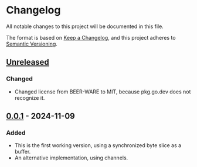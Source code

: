 # Changelog

All notable changes to this project will be documented in this file.

The format is based on [Keep a Changelog](https://keepachangelog.com/en/1.1.0/),
and this project adheres to [Semantic Versioning](https://semver.org/spec/v2.0.0.html).

## [Unreleased]

### Changed

- Changed license from BEER-WARE to MIT, because pkg.go.dev does not recognize it.

## [0.0.1] - 2024-11-09

### Added

- This is the first working version, using a synchronized byte slice as a buffer.
- An alternative implementation, using channels.


[unreleased]: https://github.com/olivierlacan/keep-a-changelog/compare/v0.0.1...HEAD
[0.0.1]: https://github.com/olivierlacan/keep-a-changelog/releases/tag/v0.0.1
